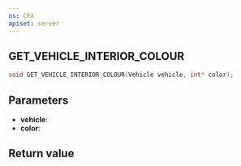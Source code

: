 ```yaml
---
ns: CFX
apiset: server
---
```

## GET_VEHICLE_INTERIOR_COLOUR

```c
void GET_VEHICLE_INTERIOR_COLOUR(Vehicle vehicle, int* color);
```


## Parameters
* **vehicle**: 
* **color**:

## Return value
